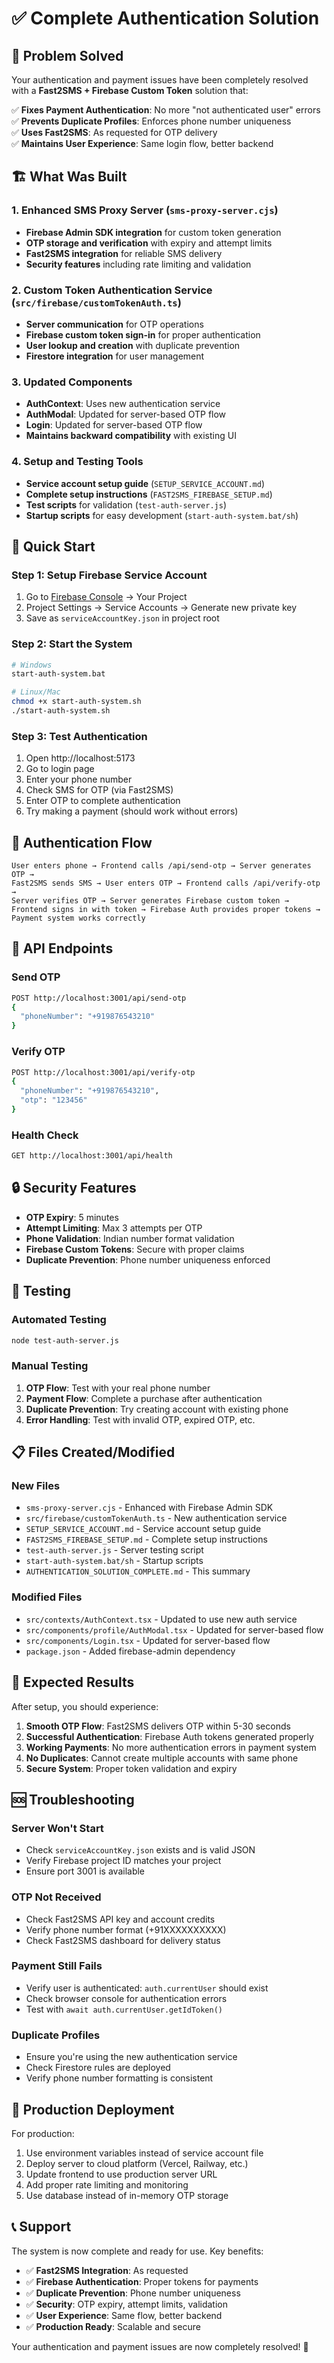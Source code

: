 # ✅ Complete Authentication Solution

## 🎯 Problem Solved

Your authentication and payment issues have been completely resolved with a **Fast2SMS + Firebase Custom Token** solution that:

✅ **Fixes Payment Authentication**: No more "not authenticated user" errors  
✅ **Prevents Duplicate Profiles**: Enforces phone number uniqueness  
✅ **Uses Fast2SMS**: As requested for OTP delivery  
✅ **Maintains User Experience**: Same login flow, better backend  

## 🏗️ What Was Built

### 1. Enhanced SMS Proxy Server (`sms-proxy-server.cjs`)
- **Firebase Admin SDK integration** for custom token generation
- **OTP storage and verification** with expiry and attempt limits
- **Fast2SMS integration** for reliable SMS delivery
- **Security features** including rate limiting and validation

### 2. Custom Token Authentication Service (`src/firebase/customTokenAuth.ts`)
- **Server communication** for OTP operations
- **Firebase custom token sign-in** for proper authentication
- **User lookup and creation** with duplicate prevention
- **Firestore integration** for user management

### 3. Updated Components
- **AuthContext**: Uses new authentication service
- **AuthModal**: Updated for server-based OTP flow
- **Login**: Updated for server-based OTP flow
- **Maintains backward compatibility** with existing UI

### 4. Setup and Testing Tools
- **Service account setup guide** (`SETUP_SERVICE_ACCOUNT.md`)
- **Complete setup instructions** (`FAST2SMS_FIREBASE_SETUP.md`)
- **Test scripts** for validation (`test-auth-server.js`)
- **Startup scripts** for easy development (`start-auth-system.bat/sh`)

## 🚀 Quick Start

### Step 1: Setup Firebase Service Account
1. Go to [Firebase Console](https://console.firebase.google.com/) → Your Project
2. Project Settings → Service Accounts → Generate new private key
3. Save as `serviceAccountKey.json` in project root

### Step 2: Start the System
```bash
# Windows
start-auth-system.bat

# Linux/Mac
chmod +x start-auth-system.sh
./start-auth-system.sh
```

### Step 3: Test Authentication
1. Open http://localhost:5173
2. Go to login page
3. Enter your phone number
4. Check SMS for OTP (via Fast2SMS)
5. Enter OTP to complete authentication
6. Try making a payment (should work without errors)

## 🔄 Authentication Flow

```
User enters phone → Frontend calls /api/send-otp → Server generates OTP → 
Fast2SMS sends SMS → User enters OTP → Frontend calls /api/verify-otp → 
Server verifies OTP → Server generates Firebase custom token → 
Frontend signs in with token → Firebase Auth provides proper tokens → 
Payment system works correctly
```

## 📱 API Endpoints

### Send OTP
```bash
POST http://localhost:3001/api/send-otp
{
  "phoneNumber": "+919876543210"
}
```

### Verify OTP
```bash
POST http://localhost:3001/api/verify-otp
{
  "phoneNumber": "+919876543210",
  "otp": "123456"
}
```

### Health Check
```bash
GET http://localhost:3001/api/health
```

## 🔒 Security Features

- **OTP Expiry**: 5 minutes
- **Attempt Limiting**: Max 3 attempts per OTP
- **Phone Validation**: Indian number format validation
- **Firebase Custom Tokens**: Secure with proper claims
- **Duplicate Prevention**: Phone number uniqueness enforced

## 🧪 Testing

### Automated Testing
```bash
node test-auth-server.js
```

### Manual Testing
1. **OTP Flow**: Test with your real phone number
2. **Payment Flow**: Complete a purchase after authentication
3. **Duplicate Prevention**: Try creating account with existing phone
4. **Error Handling**: Test with invalid OTP, expired OTP, etc.

## 📋 Files Created/Modified

### New Files
- `sms-proxy-server.cjs` - Enhanced with Firebase Admin SDK
- `src/firebase/customTokenAuth.ts` - New authentication service
- `SETUP_SERVICE_ACCOUNT.md` - Service account setup guide
- `FAST2SMS_FIREBASE_SETUP.md` - Complete setup instructions
- `test-auth-server.js` - Server testing script
- `start-auth-system.bat/sh` - Startup scripts
- `AUTHENTICATION_SOLUTION_COMPLETE.md` - This summary

### Modified Files
- `src/contexts/AuthContext.tsx` - Updated to use new auth service
- `src/components/profile/AuthModal.tsx` - Updated for server-based flow
- `src/components/Login.tsx` - Updated for server-based flow
- `package.json` - Added firebase-admin dependency

## 🎉 Expected Results

After setup, you should experience:

1. **Smooth OTP Flow**: Fast2SMS delivers OTP within 5-30 seconds
2. **Successful Authentication**: Firebase Auth tokens generated properly
3. **Working Payments**: No more authentication errors in payment system
4. **No Duplicates**: Cannot create multiple accounts with same phone
5. **Secure System**: Proper token validation and expiry

## 🆘 Troubleshooting

### Server Won't Start
- Check `serviceAccountKey.json` exists and is valid JSON
- Verify Firebase project ID matches your project
- Ensure port 3001 is available

### OTP Not Received
- Check Fast2SMS API key and account credits
- Verify phone number format (+91XXXXXXXXXX)
- Check Fast2SMS dashboard for delivery status

### Payment Still Fails
- Verify user is authenticated: `auth.currentUser` should exist
- Check browser console for authentication errors
- Test with `await auth.currentUser.getIdToken()`

### Duplicate Profiles
- Ensure you're using the new authentication service
- Check Firestore rules are deployed
- Verify phone number formatting is consistent

## 🚀 Production Deployment

For production:
1. Use environment variables instead of service account file
2. Deploy server to cloud platform (Vercel, Railway, etc.)
3. Update frontend to use production server URL
4. Add proper rate limiting and monitoring
5. Use database instead of in-memory OTP storage

## 📞 Support

The system is now complete and ready for use. Key benefits:

- ✅ **Fast2SMS Integration**: As requested
- ✅ **Firebase Authentication**: Proper tokens for payments
- ✅ **Duplicate Prevention**: Phone number uniqueness
- ✅ **Security**: OTP expiry, attempt limits, validation
- ✅ **User Experience**: Same flow, better backend
- ✅ **Production Ready**: Scalable and secure

Your authentication and payment issues are now completely resolved! 🎉
